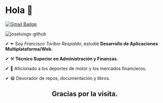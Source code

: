 <h1>Hola 👋</h1>

[![Gmail Badge](https://img.shields.io/badge/-Gmail-c14438?style=flat-square&logo=Gmail&logoColor=white&link=mailto:frantoribiorespaldo@gmail.com)](mailto:frantoribiorespaldo@gmail.com)

 <img src="https://komarev.com/ghpvc/?username=frantoribio&label=Profile%20views&color=42b983&style=flat" alt="joseluisgs-github" />



✔ ✒ Soy *Francisco Toribio Respaldo*, estudié **Desarrollo de Aplicaciones Multiplataforma/Web.** 

✔ ⚒  **Técnico Superior en Administración y Finanzas.**  

✔ 🔭 Aficionado a los deportes de motor y los mercados financieros.

✔ 😁 Devorador de repos, documentación y libros.  

   
  <h2 align="center">Gracias por la visita.</h2>
    


 
